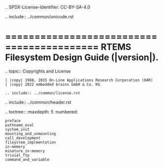.. SPDX-License-Identifier: CC-BY-SA-4.0

.. include:: ../common/unicode.rst

==========================================
RTEMS Filesystem Design Guide (|version|).
==========================================

.. topic:: Copyrights and License

    | |copy| 1988, 2015 On-Line Applications Research Corporation (OAR)
    | |copy| 2022 embedded brains GmbH & Co. KG

    .. include:: ../common/license.rst

.. include:: ../common/header.rst

.. toctree::
	:maxdepth: 5
	:numbered:

	preface
	pathname_eval
	system_init
	mounting_and_unmounting
	call_development
	fileystem_implmentation
	in-memory
	minature_in-memory
	trivial_ftp
	command_and_variable
